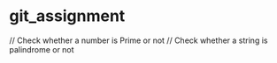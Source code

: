 # git_assignment
// Check whether a number is Prime or not
// Check whether a string is palindrome or not
